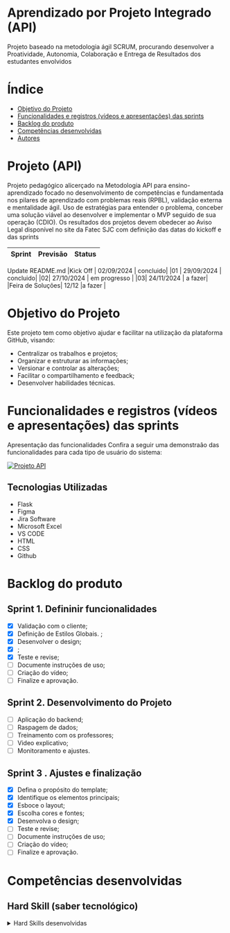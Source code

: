# Aprendizado por Projeto Integrado (API) 


Projeto baseado na metodologia ágil SCRUM, procurando desenvolver a Proatividade, Autonomia, Colaboração e Entrega de Resultados dos estudantes envolvidos

# Índice
* [Objetivo do Projeto](#objetivo-do-projeto)
* [Funcionalidades e registros (vídeos e apresentações) das sprints](#funcionalidades-e-registros-(vídeos-e-apresentações)-das-sprints)
* [Backlog do produto](#Backlog-do-produto)
* [Competências desenvolvidas](#competências-desenvolvidas)
* [Autores](#autores)

# Projeto (API) 
Projeto pedagógico alicerçado na Metodologia API para ensino-aprendizado focado no desenvolvimento de competências e fundamentada nos pilares de aprendizado com problemas reais (RPBL), validação externa e mentalidade ágil. 
Uso de estratégias para entender o problema, conceber uma solução viável ao desenvolver e implementar o MVP seguido de sua operação (CDIO). 
Os resultados dos projetos devem obedecer ao Aviso Legal disponível no site da Fatec SJC com definição das datas do kickoff e das sprints

Sprint | Previsão | Status|
|------|--------|------|

Update README.md
|Kick Off | 02/09/2024 | concluido|
|01 | 29/09/2024 | concluido|
|02|  27/10/2024 | em progresso |
|03| 24/11/2024 | a fazer|
|Feira de Soluções| 12/12 |a fazer |

# Objetivo do Projeto
Este projeto tem como objetivo ajudar e facilitar na utilização da plataforma GitHub, visando:
* Centralizar os trabalhos e projetos;
* Organizar e estruturar as informações;
* Versionar e controlar as alterações;
* Facilitar o compartilhamento e feedback;
* Desenvolver habilidades técnicas.

# Funcionalidades e registros (vídeos e apresentações) das sprints

Apresentação das funcionalidades
Confira a seguir uma demonstraão das funcionalidades para cada tipo de usuário do sistema:

[![Projeto API](https://img.youtube.com/vi/pBy1zgt0XPc/0.jpg)](https://www.youtube.com/embed/pBy1zgt0XPc)

## Tecnologias Utilizadas

* Flask
* Figma
* Jira Software
* Microsoft Excel
* VS CODE
* HTML
* CSS
* Github

# Backlog do produto

## Sprint 1. Defininir funcionalidades
- [x] Validação com o cliente;
- [x] Definição de Estilos Globais. ;
- [x] Desenvolver o design;
- [x] ;
- [x] Teste e revise;
- [ ] Documente instruções de uso;
- [ ] Criação do vídeo;
- [ ] Finalize e aprovação.

## Sprint 2. Desenvolvimento do Projeto
- [ ] Aplicação do backend;
- [ ] Raspagem de dados;
- [ ] Treinamento com os professores;
- [ ] Video explicativo;
- [ ] Monitoramento e ajustes.
      
## Sprint 3 . Ajustes e finalização
- [x] Defina o propósito do template;
- [x] Identifique os elementos principais;
- [x] Esboce o layout;
- [x] Escolha cores e fontes;
- [x] Desenvolva o design;
- [ ] Teste e revise;
- [ ] Documente instruções de uso;
- [ ] Criação do vídeo;
- [ ] Finalize e aprovação.
  
# Competências desenvolvidas

## Hard Skill (saber tecnológico)
<details>
<summary>Hard Skills desenvolvidas</summary>
  

# Autores
|    Função     | Nome                                  |                                                                                                                                                      LinkedIn & GitHub                                                                                                                                                      |
| :-----------: | :------------------------------------ | :-------------------------------------------------------------------------------------------------------------------------------------------------------------------------------------------------------------------------------------------------------------------------------------------------------------------------: |

| Product Owner |  Pedro Henrique Vaz       |     [![Linkedin Badge](https://img.shields.io/badge/Linkedin-blue?style=flat-square&logo=Linkedin&logoColor=white)](https://www.linkedin.com/in/pedro-alves-579a93140?utm_source=share&utm_campaign=share_via&utm_content=profile&utm_medium=ios_app) [![GitHub Badge](https://img.shields.io/badge/GitHub-111217?style=flat-square&logo=github&logoColor=white)](https://github.com/pphvaz)              |

| Scrum Master  | Nicoly Guedes       |      [![Linkedin Badge](https://img.shields.io/badge/Linkedin-blue?style=flat-square&logo=Linkedin&logoColor=white)](https://www.linkedin.com/in/nicoly-guedes-dev?utm_source=share&utm_campaign=share_via&utm_content=profile&utm_medium=ios_app) [![GitHub Badge](https://img.shields.io/badge/GitHub-111217?style=flat-square&logo=github&logoColor=white)](https://github.com/nicolygz)     |

| Dev Team   |Issami Umeoka        |         [![Linkedin Badge](https://img.shields.io/badge/Linkedin-blue?style=flat-square&logo=Linkedin&logoColor=white)](https://www.linkedin.com/in/issami-umeoka-786716226?utm_source=share&utm_campaign=share_via&utm_content=profile&utm_medium=ios_app) [![GitHub Badge](https://img.shields.io/badge/GitHub-111217?style=flat-square&logo=github&logoColor=white)](https://github.com/IssamiU)        |

|  Dev Team  | Tatiane Oliveira  |         [![Linkedin Badge](https://img.shields.io/badge/Linkedin-blue?style=flat-square&logo=Linkedin&logoColor=white)](https://www.linkedin.com/in/tatiane-oliveira-a66789296?utm_source=share&utm_campaign=share_via&utm_content=profile&utm_medium=android_app) [![GitHub Badge](https://img.shields.io/badge/GitHub-111217?style=flat-square&logo=github&logoColor=white)](hthttps://github.com/TatianeOliveira8)        

|  Dev Team  |       Tiago freitas         |         [![Linkedin Badge](https://img.shields.io/badge/Linkedin-blue?style=flat-square&logo=Linkedin&logoColor=white)](https://www.linkedin.com/in/tiago-freitas-74730b2a9?utm_source=share&utm_campaign=share_via&utm_content=profile&utm_medium=ios_app) [![GitHub Badge](https://img.shields.io/badge/GitHub-111217?style=flat-square&logo=github&logoColor=white)](https://github.com/tiagow2)     |

|  Dev Team  | Pedro Henrique   [![Linkedin Badge](https://img.shields.io/badge/Linkedin-blue?style=flat-square&logo=Linkedin&logoColor=white)]((https://www.linkedin.com/in/pedro-henrique-martins-55a0752a4?utm_source=share&utm_campaign=share_via&utm_content=profile&utm_medium=ios_app)) [![GitHub Badge](https://img.shields.io/badge/GitHub-111217?style=flat-square&logo=github&logoColor=white)](https://github.com/pedro-h-martins)   |

|  Dev Team  | Guilherme almeida | [![Linkedin Badge](https://img.shields.io/badge/Linkedin-blue?style=flat-square&logo=Linkedin&logoColor=white)](https://www.linkedin.com/in/gustavo-almeida-camargo?utm_source=share&utm_campaign=share_via&utm_content=profile&utm_medium=android_app) [![GitHub Badge](https://img.shields.io/badge/GitHub-111217?style=flat-square&logo=github&logoColor=white)](https://github.com/laviniappiratello)   |      


|  Dev Team  |  Gustavo almeida  |         [![Linkedin Badge](https://img.shields.io/badge/Linkedin-blue?style=flat-square&logo=Linkedin&logoColor=white)](https://www.linkedin.com/in/gustavo-almeida-camargo?utm_source=share&utm_campaign=share_via&utm_content=profile&utm_medium=android_app) [![GitHub Badge](https://img.shields.io/badge/GitHub-111217?style=flat-square&logo=github&logoColor=white)](https://github.com/GustavoAC0802)   |

|  Dev Team  |  Otavio viana |         [![Linkedin Badge](https://img.shields.io/badge/Linkedin-blue?style=flat-square&logo=Linkedin&logoColor=white)](https://www.linkedin.com/in/otávio-vianna-lima-1b26a932a/) [![GitHub Badge](https://img.shields.io/badge/GitHub-111217?style=flat-square&logo=github&logoColor=white)](https://github.com/tuzzooz)   |
